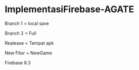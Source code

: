 # ImplementasiFirebase-AGATE

Branch 1 = local save

Branch 2 = Full

Realease = Tempat apk

New Fitur = NewGame

Firebase 8.3
